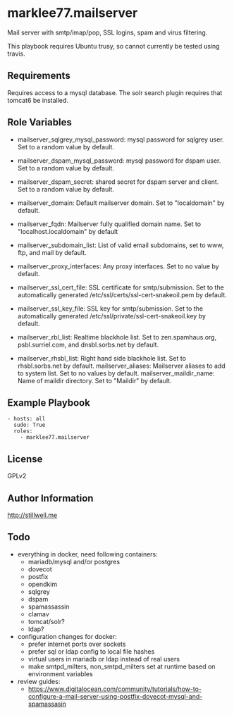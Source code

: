 marklee77.mailserver
====================

Mail server with smtp/imap/pop, SSL logins, spam and virus filtering.

This playbook requires Ubuntu trusy, so cannot currently be tested using travis.

Requirements
------------

Requires access to a mysql database. The solr search plugin requires that 
tomcat6 be installed.

Role Variables
--------------

- mailserver_sqlgrey_mysql_password: mysql password for sqlgrey user. Set to a 
    random value by default.
- mailserver_dspam_mysql_password: mysql password for dspam user. Set to a 
    random value by default.
- mailserver_dspam_secret: shared secret for dspam server and client. Set to a 
    random value by default.

- mailserver_domain: Default mailserver domain. Set to "localdomain" by default.
- mailserver_fqdn: Mailserver fully qualified domain name. Set to 
    "localhost.localdomain" by default
- mailserver_subdomain_list: List of valid email subdomains, set to www, ftp, 
    and mail by default.
- mailserver_proxy_interfaces: Any proxy interfaces. Set to no value by default.
- mailserver_ssl_cert_file: SSL certificate for smtp/submission. Set to the 
    automatically generated /etc/ssl/certs/ssl-cert-snakeoil.pem by default.
- mailserver_ssl_key_file: SSL key for smtp/submission. Set to the automatically 
    generated /etc/ssl/private/ssl-cert-snakeoil.key by default.
- mailserver_rbl_list: Realtime blackhole list. Set to zen.spamhaus.org, 
    psbl.surriel.com, and dnsbl.sorbs.net by default.
- mailserver_rhsbl_list: Right hand side blackhole list. Set to rhsbl.sorbs.net 
    by default.
mailserver_aliases: Mailserver aliases to add to system list. Set to no values 
    by default.
mailserver_maildir_name: Name of maildir directory. Set to "Maildir" by default.

Example Playbook
-------------------------

    - hosts: all
      sudo: True
      roles:
        - marklee77.mailserver

License
-------

GPLv2

Author Information
------------------

http://stillwell.me

Todo
----

- everything in docker, need following containers:
    - mariadb/mysql and/or postgres
    - dovecot
    - postfix
    - opendkim
    - sqlgrey
    - dspam
    - spamassassin
    - clamav
    - tomcat/solr?
    - ldap?
- configuration changes for docker:
    - prefer internet ports over sockets
    - prefer sql or ldap config to local file hashes
    - virtual users in mariadb or ldap instead of real users
    - make smtpd_milters, non_smtpd_milters set at runtime based on environment 
      variables
- review guides:
    - https://www.digitalocean.com/community/tutorials/how-to-configure-a-mail-server-using-postfix-dovecot-mysql-and-spamassasin
